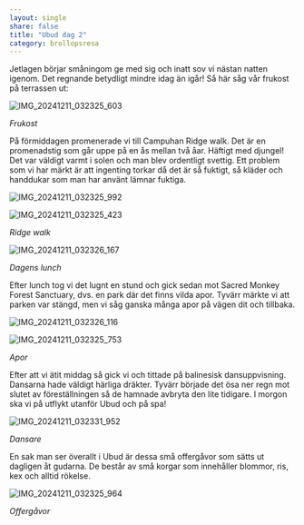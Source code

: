 ```yaml
---
layout: single
share: false
title: "Ubud dag 2"
category: brollopsresa
---
```



Jetlagen börjar småningom ge med sig och inatt sov vi nästan natten igenom. Det regnande betydligt mindre idag än igår! Så här såg vår frukost på terrassen ut:

![IMG_20241211_032325_603](https://github.com/user-attachments/assets/ec3883b4-bac1-4fd8-8ffe-0cde4411983c)


_Frukost_

På förmiddagen promenerade vi till Campuhan Ridge walk. Det är en promenadstig som går uppe på en ås mellan två åar. Häftigt med djungel! Det var väldigt varmt i solen och man blev ordentligt svettig. Ett problem som vi har märkt är att ingenting torkar då det är så fuktigt, så kläder och handdukar som man har använt lämnar fuktiga. 

![IMG_20241211_032325_992](https://github.com/user-attachments/assets/e703ceee-59a5-416d-bacd-4e9b4e02fe7d)

![IMG_20241211_032325_423](https://github.com/user-attachments/assets/ccd1d366-4c88-4256-b67c-90a57c8b35c1)


_Ridge walk_

![IMG_20241211_032326_167](https://github.com/user-attachments/assets/8f1a6363-1b84-42fc-a210-e5d21ec8187a)


_Dagens lunch_

Efter lunch tog vi det lugnt en stund och gick sedan mot Sacred Monkey Forest Sanctuary, dvs. en park där det finns vilda apor. Tyvärr märkte vi att parken var stängd, men vi såg ganska många apor på vägen dit och tillbaka. 

![IMG_20241211_032326_116](https://github.com/user-attachments/assets/ad4fb9ab-5ae1-4098-ad91-22737308c382)

![IMG_20241211_032325_753](https://github.com/user-attachments/assets/a6ed4ec3-ceb1-4f11-a765-3fc956d53789)

_Apor_

Efter att vi ätit middag så gick vi och tittade på balinesisk dansuppvisning. Dansarna hade väldigt härliga dräkter. Tyvärr började det ösa ner regn mot slutet av föreställningen så de hamnade avbryta den lite tidigare. I morgon ska vi på utflykt utanför Ubud och på spa!

![IMG_20241211_032331_952](https://github.com/user-attachments/assets/34bc9f9e-b6ca-472c-8e38-40b72b501226)


_Dansare_

En sak man ser överallt i Ubud är dessa små offergåvor som sätts ut dagligen åt gudarna. De består av små korgar som innehåller blommor, ris, kex och alltid rökelse. 

![IMG_20241211_032325_964](https://github.com/user-attachments/assets/f0ecef7f-6fac-42a9-b6d7-8d4495aa2aa1)


_Offergåvor_

